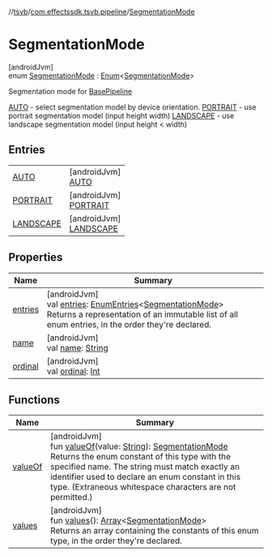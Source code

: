 //[tsvb](../../../index.md)/[com.effectssdk.tsvb.pipeline](../index.md)/[SegmentationMode](index.md)

# SegmentationMode

[androidJvm]\
enum [SegmentationMode](index.md) : [Enum](https://kotlinlang.org/api/latest/jvm/stdlib/kotlin/-enum/index.html)&lt;[SegmentationMode](index.md)&gt; 

Segmentation mode for [BasePipeline](../-base-pipeline/index.md)

[AUTO](-a-u-t-o/index.md) - select segmentation model by device orientation. [PORTRAIT](-p-o-r-t-r-a-i-t/index.md) - use portrait segmentation model (input height width) [LANDSCAPE](-l-a-n-d-s-c-a-p-e/index.md) - use landscape segmentation model (input height < width)

## Entries

| | |
|---|---|
| [AUTO](-a-u-t-o/index.md) | [androidJvm]<br>[AUTO](-a-u-t-o/index.md) |
| [PORTRAIT](-p-o-r-t-r-a-i-t/index.md) | [androidJvm]<br>[PORTRAIT](-p-o-r-t-r-a-i-t/index.md) |
| [LANDSCAPE](-l-a-n-d-s-c-a-p-e/index.md) | [androidJvm]<br>[LANDSCAPE](-l-a-n-d-s-c-a-p-e/index.md) |

## Properties

| Name | Summary |
|---|---|
| [entries](entries.md) | [androidJvm]<br>val [entries](entries.md): [EnumEntries](https://kotlinlang.org/api/latest/jvm/stdlib/kotlin.enums/-enum-entries/index.html)&lt;[SegmentationMode](index.md)&gt;<br>Returns a representation of an immutable list of all enum entries, in the order they're declared. |
| [name](-l-a-n-d-s-c-a-p-e/index.md#-372974862%2FProperties%2F-1825426144) | [androidJvm]<br>val [name](-l-a-n-d-s-c-a-p-e/index.md#-372974862%2FProperties%2F-1825426144): [String](https://kotlinlang.org/api/latest/jvm/stdlib/kotlin/-string/index.html) |
| [ordinal](-l-a-n-d-s-c-a-p-e/index.md#-739389684%2FProperties%2F-1825426144) | [androidJvm]<br>val [ordinal](-l-a-n-d-s-c-a-p-e/index.md#-739389684%2FProperties%2F-1825426144): [Int](https://kotlinlang.org/api/latest/jvm/stdlib/kotlin/-int/index.html) |

## Functions

| Name | Summary |
|---|---|
| [valueOf](value-of.md) | [androidJvm]<br>fun [valueOf](value-of.md)(value: [String](https://kotlinlang.org/api/latest/jvm/stdlib/kotlin/-string/index.html)): [SegmentationMode](index.md)<br>Returns the enum constant of this type with the specified name. The string must match exactly an identifier used to declare an enum constant in this type. (Extraneous whitespace characters are not permitted.) |
| [values](values.md) | [androidJvm]<br>fun [values](values.md)(): [Array](https://kotlinlang.org/api/latest/jvm/stdlib/kotlin/-array/index.html)&lt;[SegmentationMode](index.md)&gt;<br>Returns an array containing the constants of this enum type, in the order they're declared. |
